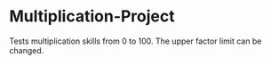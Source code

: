 # Multiplication-Project

Tests multiplication skills from 0 to 100.
The upper factor limit can be changed.
